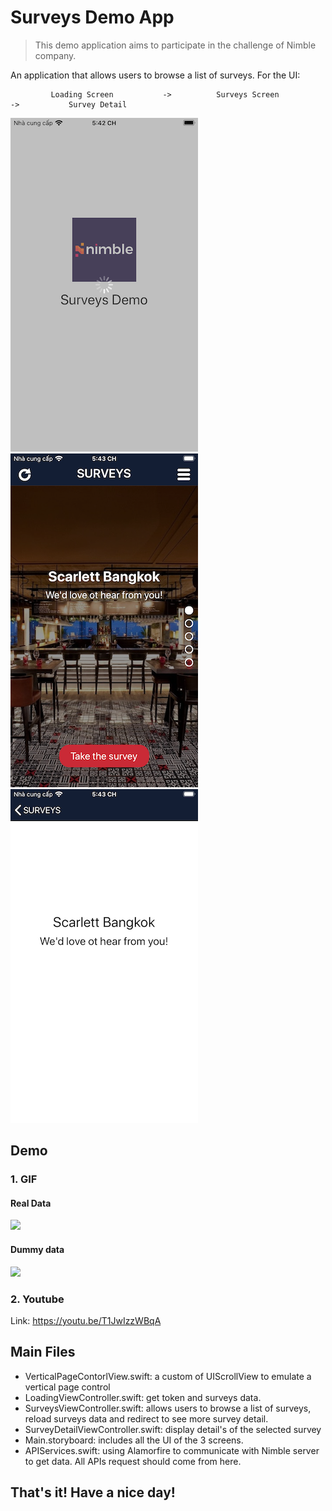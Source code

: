 # Surveys Demo App
> This demo application aims to participate in the challenge of Nimble company.


An application that allows users to browse a list of surveys. For the UI:

             Loading Screen           ->          Surveys Screen           ->           Survey Detail 

![](demo_files/loading.png)    ![](demo_files/surveys.png)   ![](demo_files/survey_detail.png)


##  Demo
### 1. GIF
#### Real Data

![](demo_files/1.gif)

#### Dummy data

![](demo_files/2.gif) 

### 2. Youtube
Link: https://youtu.be/T1JwIzzWBqA

##  Main Files

- VerticalPageContorlView.swift: a custom of UIScrollView to emulate a vertical page control
- LoadingViewController.swift: get token and surveys data.
- SurveysViewController.swift: allows users to browse a list of surveys, reload surveys data and redirect to see more survey detail.
- SurveyDetailViewController.swift: display detail's of the selected survey
- Main.storyboard: includes all the UI of the 3 screens.
- APIServices.swift: using Alamorfire to communicate with Nimble server to get data. All APIs request should come from here.

## That's it! Have a nice day!
